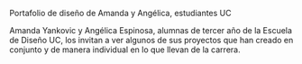 Portafolio de diseño de Amanda y Angélica, estudiantes UC

Amanda Yankovic y Angélica Espinosa, alumnas de tercer año de la Escuela de Diseño UC, los invitan a ver algunos de sus proyectos que han creado en conjunto y de manera individual en lo que llevan de la carrera.
